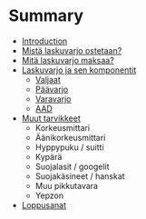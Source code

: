 # Summary

* [Introduction](README.md)
* [Mistä laskuvarjo ostetaan?](chapter1.md)
* [Mitä laskuvarjo maksaa?](mita-laskuvarjo-maksaa.md)
* [Laskuvarjo ja sen komponentit](laskuvarjo-ja-sen-komponentit.md)
  * [Valjaat](laskuvarjo-ja-sen-komponentit/valjaat.md)
  * [Päävarjo](laskuvarjo-ja-sen-komponentit/paavarjo.md)
  * [Varavarjo](laskuvarjo-ja-sen-komponentit/varavarjo.md)
  * [AAD](laskuvarjo-ja-sen-komponentit/aad.md)
* [Muut tarvikkeet](muut-tarvikkeet.md)
  * Korkeusmittari
  * Äänikorkeusmittari
  * Hyppypuku / suitti
  * Kypärä
  * Suojalasit / googelit
  * Suojakäsineet / hanskat
  * Muu pikkutavara
  * Yepzon
* [Loppusanat](loppusanat.md)

